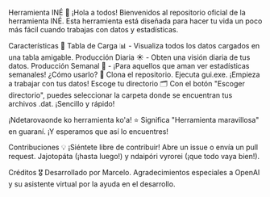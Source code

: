 Herramienta INÉ 🌟
¡Hola a todos! Bienvenidos al repositorio oficial de la herramienta INÉ. Esta herramienta está diseñada para hacer tu vida un poco más fácil cuando trabajas con datos y estadísticas.

Características 🚀
Tabla de Carga 📊 - Visualiza todos los datos cargados en una tabla amigable.
Producción Diaria ☀️ - Obten una visión diaria de tus datos.
Producción Semanal 📆 - ¡Para aquellos que aman ver estadísticas semanales!
¿Cómo usarlo? 🤔
Clona el repositorio.
Ejecuta gui.exe.
¡Empieza a trabajar con tus datos!
Escoge tu directorio 🗂️
Con el botón "Escoger directorio", puedes seleccionar la carpeta donde se encuentran tus archivos .dat. ¡Sencillo y rápido!

¡Ndetarovaonde ko herramienta ko'a! ⭐
Significa "Herramienta maravillosa" en guaraní. ¡Y esperamos que así lo encuentres!

Contribuciones 💡
¡Siéntete libre de contribuir! Abre un issue o envía un pull request. Jajotopáta (¡hasta luego!) y ndaipóri vyrorei (¡que todo vaya bien!).

Créditos 🎖️
Desarrollado por Marcelo.
Agradecimientos especiales a OpenAI y su asistente virtual por la ayuda en el desarrollo.

